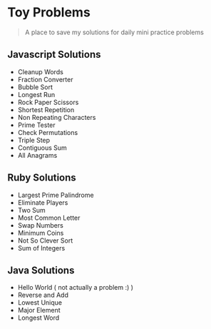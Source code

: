 # Toy Problems
> A place to save my solutions for daily mini practice problems

## Javascript Solutions
  - Cleanup Words
  - Fraction Converter
  - Bubble Sort
  - Longest Run
  - Rock Paper Scissors
  - Shortest Repetition
  - Non Repeating Characters
  - Prime Tester
  - Check Permutations
  - Triple Step
  - Contiguous Sum
  - All Anagrams

## Ruby Solutions
  - Largest Prime Palindrome
  - Eliminate Players
  - Two Sum
  - Most Common Letter
  - Swap Numbers
  - Minimum Coins
  - Not So Clever Sort
  - Sum of Integers 

## Java Solutions
  - Hello World ( not actually a problem :) ) 
  - Reverse and Add
  - Lowest Unique
  - Major Element
  - Longest Word
  